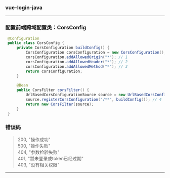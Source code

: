 ### vue-login-java

---

### 配置前端跨域配置类：CorsConfig

```java
 @Configuration
 public class CorsConfig {
     private CorsConfiguration buildConfig() {
         CorsConfiguration corsConfiguration = new CorsConfiguration();
         corsConfiguration.addAllowedOrigin("*"); // 1
         corsConfiguration.addAllowedHeader("*"); // 2
         corsConfiguration.addAllowedMethod("*"); // 3
         return corsConfiguration;
     }
 
     @Bean
     public CorsFilter corsFilter() {
         UrlBasedCorsConfigurationSource source = new UrlBasedCorsConfigurationSource();
         source.registerCorsConfiguration("/**", buildConfig()); // 4
         return new CorsFilter(source);
     }
 }
```




### 错误码
> 200, "操作成功"<br>
  500, "操作失败"<br>
  404, "参数检验失败"<br>
  401, "暂未登录或token已经过期"<br>
  403, "没有相关权限"<br>

---


